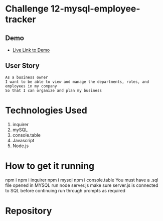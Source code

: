 # Challenge 12-mysql-employee-tracker

## Demo

- [Live Link to Demo]()

## User Story

```
As a business owner
I want to be able to view and manage the departments, roles, and employees in my company
So that I can organize and plan my business
```

# Technologies Used

1. inquirer
2. mySQL
3. console.table
4. Javascript
5. Node.js

# How to get it running

npm i
npm i inquirer
npm i mysql
npm i console.table
You must have a .sql file opened in MYSQL
run node server.js
make sure server.js is connected to SQL before continuing
run through prompts as required

# Repository
